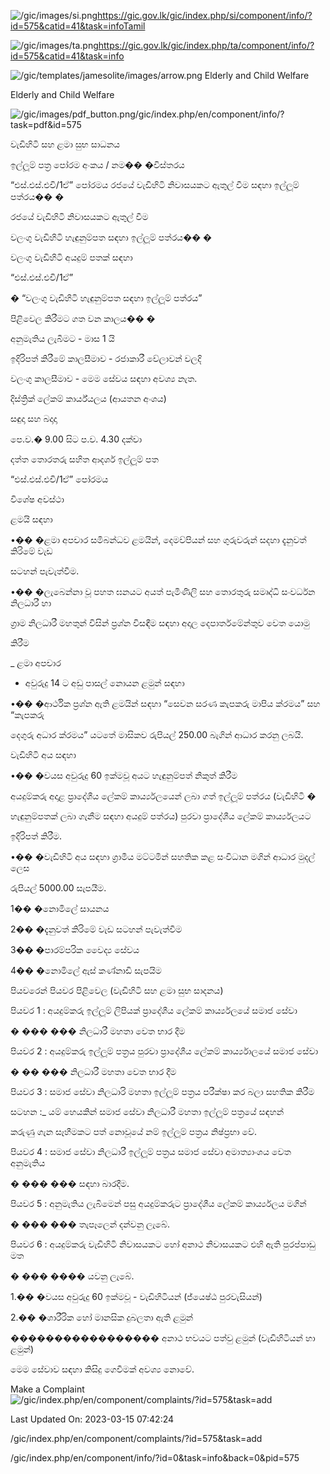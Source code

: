 <!-- Source: https://gic.gov.lk/gic/index.php/en/component/info/?id=575&catid=41&task=info -->

![/gic/images/si.png](/gic/images/si.png)https://gic.gov.lk/gic/index.php/si/component/info/?id=575&catid=41&task=infoTamil

![/gic/images/ta.png](/gic/images/ta.png)https://gic.gov.lk/gic/index.php/ta/component/info/?id=575&catid=41&task=info

![/gic/templates/jamesolite/images/arrow.png](/gic/templates/jamesolite/images/arrow.png) Elderly and Child Welfare

Elderly and Child Welfare

![/gic/images/pdf_button.png](/gic/images/pdf_button.png)/gic/index.php/en/component/info/?task=pdf&id=575

වැඩිහිටි සහ ළමා සුභ සාධනය

ඉල්ලූම් පත්‍ර පෝරම අංකය / නම�� �විස්තරය

“එස්.එස්.එචි/1ඒ” පෝරමය රජයේ වැඩිහිටි නිවාසයකට ඇතුල් වීම සඳහා ඉල්ලූම් පත්රය�� �

රජයේ වැඩිහිටි නිවාසයකට ඇතුල් වීම

වලංගු වැඩිහිටි හැඳුනුම්පත සඳහා ඉල්ලූම් පත්රය�� �

වලංගු වැඩිහිටි අයදුම් පතක් සඳහා

“එස්.එස්.එචි/1ඒ”

� “වලංගු වැඩිහිටි හැඳුනුම්පත සඳහා ඉල්ලූම් පත්රය”

පිළිවෙල කිරීමට ගත වන කාලය�� �

අනුමැතිය ලැබීමට - මාස 1 යි

ඉදිරිපත් කිරීමේ කාලසීමාව - රජාකාරී වේලාවන් වලදි

වලංගු කාලසීමාව - මෙම සේවය සඳහා අවශ්‍ය නැත.

දිස්ත්‍රික් ලේකම් කාර්ය්යලය (ආයතන අංශය)

සඳුදා සහ බදාදා

පෙ.ව.� 9.00 සිට ප.ව. 4.30 දක්වා

දත්ත තොරතරු සහිත ආදර්ශ ඉල්ලූම් පත

“එස්.එස්.එචි/1ඒ” පෝරමය

විශේෂ අවස්ථා

ළමයි සඳහා

•�� �ළමා අපචාර සමිබන්ධව ළමයින්, දෙමව්පියන් සහ ගුරුවරුන් සදහා දැනුවත් කිරිමේ වැඩ

සටහන් පැවැත්වීම.

•�� �ලැබෙන්නා වූ පහත ඝනයට අයත් පැමිණිලි සහ තොරතුරු සමෘද්ධි සංවර්ධන නිලධාරී හා

ග්‍රාම නිලධාරී මහතුන් විසින් ප්‍රශ්න විසඳීම සඳහා අදාල දෙපාර්තමේන්තුව වෙත යොමු

කිරීම

_ ළමා අපචාර

- අවුරුදු 14 ට අඩු පාසල් නොයන ළමුන් සඳහා

•�� �ආර්ථික ප්‍රශ්න ඇති ළමයින් සඳහා “සෙවන සරණ කැපකරු මාපිය ක්රමය” සහ “කැපකරු

දෙගුරු අධාර ක්රමය” යටතේ මාසිකව රුපියල් 250.00 බැගින් ආධාර කරනු ලබයි.

වැඩිහිටි අය සඳහා

•�� �වයස අවුරුදු 60 ඉක්මවූ අයට හැඳුනුම්පත් නිකුත් කිරීම

අයදුම්කරු අදාළ ප්‍රාදේශීය ලේකම් කාර්ය්‍යලයෙන් ලබා ගත් ඉල්ලූම් පත්රය (වැඩිහිටි �

හැඳුනුම්පතක් ලබා ගැනීම සඳහා අයදුම් පත්රය) පුරවා ප්‍රාදේශීය ලේකම් කාර්ය්‍යලයට

ඉදිරිපත් කිරීම.

•�� �වැඩිහිටි අය සඳහා ග්‍රාමීය මට්ටමින් සහතික කළ සංවිධාන මගින් ආධාර මුදල් ලෙස

රුපියල් 5000.00 සැපයීම.

1�� �නොමිලේ සායනය

2�� �දැනුවත් කිරිමේ වැඩ සටහන් පැවැත්වීම

3�� �පාරම්පරික වෛද්‍ය සේවය

4�� �නොමිලේ ඇස් කණ්නාඩි සැපයිම

පියවරෙන් පියවර පිළිවෙල (වැඩිහිටි සහ ළමා සුභ සාදනය)

පියවර 1 : අයදුම්කරු ඉල්ලූම් ලිපියක් ප්‍රාදේශීය ලේකම් කාර්ය්‍යලයේ සමාජ සේවා

� ��� ��� නිලධාරී මහතා වෙත භාර දීම

පියවර 2 : අයදුම්කරු ඉල්ලූම් පත්‍රය පුරවා ප්‍රාදේශීය ලේකම් කාර්ය්‍යාලයේ සමාජ සේවා

� �� ��� නිලධාරී මහතා වෙත භාර දීම

පියවර 3 : සමාජ සේවා නිලධාරි මහතා ඉල්ලූම් පත්‍රය පරීක්ෂා කර බලා සහතික කිරීම

සටහන :_ යම් හෙයකින් සමාජ සේවා නිලධාරී මහතා ඉල්ලූම් පත්‍රයේ සඳහන්

කරුණු ගැන සෑහීමකට පත් නොවූයේ නම් ඉල්ලූම් පත්‍රය නිෂ්ප්‍රභා වේ.

පියවර 4 : සමාජ සේවා නිලධාරී ඉල්ලූම් පත්‍රය සමාජ සේවා අමාත්‍යාංශය වෙත අනුමැතිය

� ��� ��� සඳහා බාරදීම.

පියවර 5 : අනුමැතිය ලැබිමෙන් පසු අයදුම්කරුට ප්‍රාදේශීය ලේකම් කාර්ය්‍යලය මගින්

� ��� ��� තැපෑලෙන් දන්වනු ලැබේ.

පියවර 6 : අයදුම්කරු වැඩිහිටි නිවාසයකට හෝ අනාථ නිවාසයකට එහි ඇති පුරප්පාඩු මත

� ��� ���� යවනු ලැබේ.

1.�� �වයස අවුරුදු 60 ඉක්මවූ - වැඩිහිටියන් (ජ්යෙෂ්ඨ පුරවැසියන්)

2.�� �ශාරීරික හෝ මානසික දුබලතා ඇති ළමුන්

����������������� අනාථ භවයට පත්වු ළමුන් (වැඩිහිටියන් හා ළමුන්)

මෙම සේවාව සඳහා කිසිදු ගෙවීමක් අවශ්‍ය නොවේ.

Make a Complaint ![/gic/index.php/en/component/complaints/?id=575&task=add](/gic/index.php/en/component/complaints/?id=575&task=add)

Last Updated On: 2023-03-15 07:42:24

/gic/index.php/en/component/complaints/?id=575&task=add

/gic/index.php/en/component/info/?id=0&task=info&back=0&pid=575